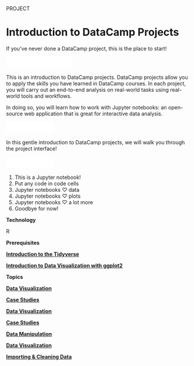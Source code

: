 PROJECT
# Introduction to DataCamp Projects

If you've never done a DataCamp project, this is the place to start!

<img src="style-project-description.svg" width="180" height="30" alt="css-in-readme">

This is an introduction to DataCamp projects. DataCamp projects allow you to apply the skills you have learned in DataCamp courses. In each project, you will carry out an end-to-end analysis on real-world tasks using real-world tools and workflows.

In doing so, you will learn how to work with Jupyter notebooks: an open-source web application that is great for interactive data analysis.

<img src="style-guided-project.svg" width="130" height="30" alt="css-in-readme">

In this gentle introduction to DataCamp projects, we will walk you through the project interface!

<img src="style-project-tasks.svg" width="130" height="30" alt="css-in-readme">

1. This is a Jupyter notebook!
2. Put any code in code cells
3. Jupyter notebooks ♡ data
4. Jupyter notebooks ♡ plots
5. Jupyter notebooks ♡ a lot more
6. Goodbye for now!

**Technology**

R

**Prerequisites**

[**Introduction to the Tidyverse**](https://github.com/Torregu/DataCamp/tree/main/Courses/Programming/R/Introduction%20to%20the%20Tidyverse)

[**Introduction to Data Visualization with ggplot2**](https://github.com/Torregu/DataCamp/tree/main/Courses/Data%20Visualization/R/Introduction%20to%20Data%20Visualization%20with%20ggplot2)

**Topics**

[**Data Visualization**](https://github.com/Torregu/DataCamp/tree/main/Projects/Data%20Visualization)

[**Case Studies**](https://github.com/Torregu/DataCamp/tree/main/Projects/Case%20Studies)

[**Data Visualization**](https://github.com/Torregu/DataCamp/tree/main/Projects/Data%20Visualization)

[**Case Studies**](https://github.com/Torregu/DataCamp/tree/main/Projects/Case%20Studies)

[**Data Manipulation**](https://github.com/Torregu/DataCamp/tree/main/Projects/Data%20Manipulation)

[**Data Visualization**](https://github.com/Torregu/DataCamp/tree/main/Projects/Data%20Visualization)

[**Importing & Cleaning Data**](https://github.com/Torregu/DataCamp/tree/main/Projects/Importing%20&%20Cleaning%20Data)
